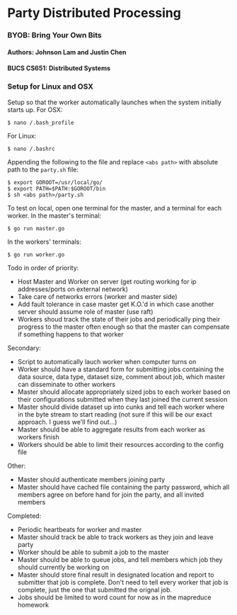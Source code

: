 # Party Distributed Processing
### BYOB: Bring Your Own Bits
#### Authors: Johnson Lam and Justin Chen 
#### BUCS CS651: Distributed Systems

### Setup for Linux and OSX
Setup so that the worker automatically launches when the system initially starts up.
For OSX:
```
$ nano /.bash_profile
```
For Linux:
```
$ nano /.bashrc
```
Appending the following to the file and replace `<abs path>` with absolute path to the `party.sh` file:
```
$ export GOROOT=/usr/local/go/
$ export PATH=$PATH:$GOROOT/bin
$ sh <abs path>/party.sh
```

To test on local, open one terminal for the master, and a terminal for each worker. In the master's terminal:
```
$ go run master.go
```

In the workers' terminals:
```
$ go run worker.go
```

Todo in order of priority:
- Host Master and Worker on server (get routing working for ip addresses/ports on external network) 
- Take care of networks errors (worker and master side) 
- Add fault tolerance in case master get K.O.'d in which case another server should assume role of master (use raft) 
- Workers shoud track the state of their jobs and periodically ping their progress to the master often enough so that the master can compensate if something happens to that worker


Secondary:
- Script to automatically lauch worker when computer turns on
- Worker should have a standard form for submitting jobs containing the data source, data type, dataset size, comment about job, which master can disseminate to other workers
- Master should allocate appropriately sized jobs to each worker based on their configurations submitted when they last joined the current session
- Master should divide dataset up into cunks and tell each worker where in the byte stream to start reading (not sure if this will be our exact approach. I guess we'll find out...) 
- Master should be able to aggregate results from each worker as workers finish
- Workers should be able to limit their resources according to the config file

Other:
- Master should authenticate members joining party
- Master should have cached file containing the party password, which all members agree on before hand for join the party, and all invited members

Completed:
- Periodic heartbeats for worker and master 
- Master should track be able to track workers as they join and leave party
- Worker should be able to submit a job to the master
- Master should be able to queue jobs, and tell members which job they should currently be working on
- Master should store final result in designated location and report to submitter that job is complete. Don't need to tell every worker that job is complete, just the one that submitted the orignal job.
- Jobs should be limited to word count for now as in the mapreduce homework
